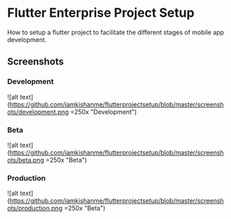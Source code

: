 # Flutter Enterprise Project Setup

How to setup a flutter project to facilitate the different stages of mobile app development.

## Screenshots

### Development
![alt text](https://github.com/iamkishanme/flutterprojectsetup/blob/master/screenshots/development.png =250x "Development")

### Beta
![alt text](https://github.com/iamkishanme/flutterprojectsetup/blob/master/screenshots/beta.png =250x "Beta")

### Production
![alt text](https://github.com/iamkishanme/flutterprojectsetup/blob/master/screenshots/production.png =250x "Beta")

